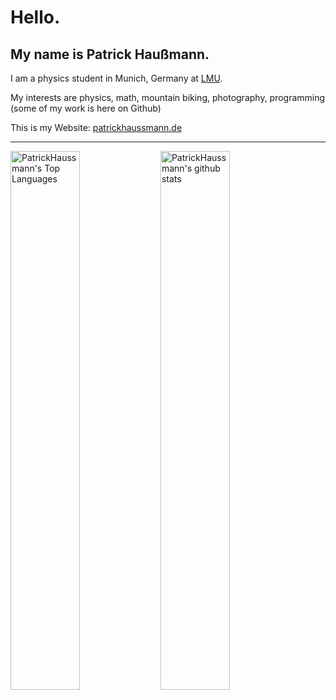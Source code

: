 # Hello.
## My name is Patrick Haußmann.

I am a physics student in Munich, Germany at [LMU](https://www.en.uni-muenchen.de/).

My interests are physics, math, mountain biking, photography, programming (some of my work is here on Github)

This is my Website: [patrickhaussmann.de](https://patrickhaussmann.de/)


---

<img width="47%" align="left" alt="PatrickHaussmann's Top Languages" src="https://github-readme-stats.vercel.app/api/top-langs/?username=PatrickHaussmann&layout=compact">
<img width="47%" align="left" alt="PatrickHaussmann's github stats" src="https://github-readme-stats.vercel.app/api?username=PatrickHaussmann&show_icons=true&count_private=true&hide=stars">

